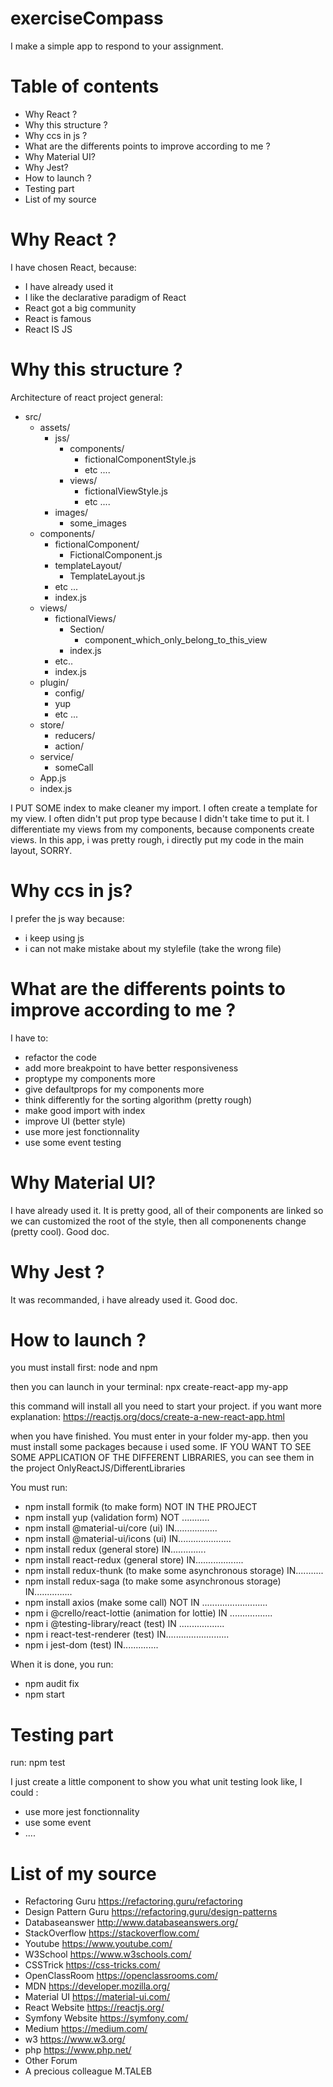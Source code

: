 # exerciseCompass
I make a simple app to respond to your assignment.

# Table of contents
- Why React ?
- Why this structure ?
- Why ccs in js ?
- What are the differents points to improve according to me ?
- Why Material UI?
- Why Jest?
- How to launch ?
- Testing part
- List of my source

# Why React ?
I have chosen React, because:
- I have already used it
- I like the declarative paradigm of React 
- React got a big community
- React is famous
- React IS JS

# Why this structure ?
Architecture of react project general:
- src/  
  - assets/
    - jss/
       - components/
          - fictionalComponentStyle.js
          - etc ....
       - views/
          - fictionalViewStyle.js
          - etc ....
     - images/
        - some_images
   - components/
      - fictionalComponent/
        - FictionalComponent.js
      - templateLayout/
        - TemplateLayout.js
      - etc ...
      - index.js
    - views/
      - fictionalViews/
        - Section/
          - component_which_only_belong_to_this_view
        - index.js
      - etc..
      - index.js
    - plugin/
      - config/
      - yup
      - etc ...
    - store/
      - reducers/
      - action/
    - service/
      - someCall
    - App.js
    - index.js
    
I PUT SOME index to make cleaner my import.
I often create a template for my view.
I often didn't put prop type because I didn't take time to put it.
I differentiate my views from my components, because components create views. In this app, i was pretty rough, i directly put my code in the main layout, SORRY.

# Why ccs in js?
I prefer the js way because:
 - i keep using js
 - i can not make mistake about my stylefile (take the wrong file)

# What are the differents points to improve according to me ?
I have to:
- refactor the code
- add more breakpoint to have better responsiveness
- proptype my components more
- give defaultprops for my components more
- think differently for the sorting algorithm (pretty rough)
- make good import with index
- improve UI (better style)
- use more jest fonctionnality
- use some event testing

# Why Material UI?
I have already used it.
It is pretty good, all of their components are linked so we can customized the root of the style, then all componenents change (pretty cool).
Good doc.

# Why Jest ?
It was recommanded, i have already used it. Good doc.

# How to launch ?
you must install first: node and npm


then you can launch in your terminal: npx create-react-app my-app


this command will install all you need to start your project.
if you want more explanation:
https://reactjs.org/docs/create-a-new-react-app.html

when you have finished. You must enter in your folder my-app.
then you must install some packages because i used some.
IF YOU WANT TO SEE SOME APPLICATION OF THE DIFFERENT LIBRARIES, you can see them in the project OnlyReactJS/DifferentLibraries

You must run:
  - npm install formik (to make form)                            NOT IN THE PROJECT
  - npm install yup (validation form)                            NOT ...........
  - npm install @material-ui/core (ui)                           IN.................
  - npm install @material-ui/icons (ui)                          IN.....................
  - npm install redux (general store)                            IN..............
  - npm install react-redux (general store)                      IN...................
  - npm install redux-thunk (to make some asynchronous storage)  IN...........
  - npm install redux-saga (to make some asynchronous storage)   IN...............
  - npm install axios (make some call)                           NOT IN ..........................
  - npm i @crello/react-lottie (animation for lottie)            IN .................
  - npm i @testing-library/react (test)                          IN ..................
  - npm i react-test-renderer  (test)                            IN.........................
  - npm i jest-dom   (test)                                      IN..............
  
When it is done, you run: 
 - npm audit fix
 - npm start
 
 # Testing part
 run: npm test
 
 
 I just create a little component to show you what unit testing look like,
 I could :
 - use more jest fonctionnality
 - use some event
 - ....

# List of my source
- Refactoring Guru      https://refactoring.guru/refactoring
- Design Pattern Guru   https://refactoring.guru/design-patterns
- Databaseanswer        http://www.databaseanswers.org/
- StackOverflow         https://stackoverflow.com/
- Youtube               https://www.youtube.com/
- W3School              https://www.w3schools.com/
- CSSTrick              https://css-tricks.com/
- OpenClassRoom         https://openclassrooms.com/
- MDN                   https://developer.mozilla.org/
- Material UI           https://material-ui.com/
- React Website         https://reactjs.org/
- Symfony Website       https://symfony.com/
- Medium                https://medium.com/
- w3                    https://www.w3.org/
- php                   https://www.php.net/
- Other Forum
- A precious colleague M.TALEB

